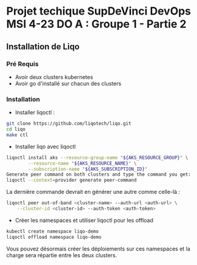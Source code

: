 # Projet techique SupDeVinci DevOps MSI 4-23 DO A : Groupe 1 - Partie 2

## Installation de Liqo

### Pré Requis 

- Avoir deux clusters kubernetes
- Avoir go d'installé sur chacun des clusters

### Installation

- Installer liqoctl :

```sh
git clone https://github.com/liqotech/liqo.git
cd liqo
make ctl
```

- Installer liqo avec liqoctl

```sh
liqoctl install aks --resource-group-name "${AKS_RESOURCE_GROUP}" \
        --resource-name "${AKS_RESOURCE_NAME}" \
        --subscription-name "${AKS_SUBSCRIPTION_ID}"
Generate peer command on both clusters and type the command you get:
liqoctl --context=provider generate peer-command
```
La dernière commande devrait en générer une autre comme celle-là : 

```sh
liqoctl peer out-of-band <cluster-name> --auth-url <auth-url> \
    --cluster-id <cluster-id> --auth-token <auth-token>
```

- Créer les namespaces et utiliser liqoctl pour les offload 

```sh
kubectl create namespace liqo-demo
liqoctl offload namespace liqo-demo
```

Vous pouvez désormais créer les déploiements sur ces namespaces et la charge sera répartie entre les deux clusters.
